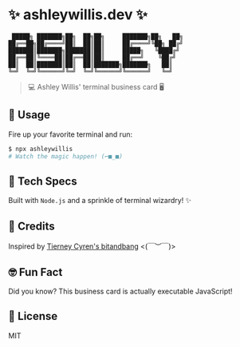 # ✨ ashleywillis.dev ✨

```ascii
 █████╗ ███████╗██╗  ██╗██╗     ███████╗██╗   ██╗
██╔══██╗██╔════╝██║  ██║██║     ██╔════╝╚██╗ ██╔╝
███████║███████╗███████║██║     █████╗   ╚████╔╝ 
██╔══██║╚════██║██╔══██║██║     ██╔══╝    ╚██╔╝  
██║  ██║███████║██║  ██║███████╗███████╗   ██║   
╚═╝  ╚═╝╚══════╝╚═╝  ╚═╝╚══════╝╚══════╝   ╚═╝   
```                                                  

> 💻 Ashley Willis' terminal business card 🖥️

## 🚀 Usage

Fire up your favorite terminal and run:

```bash
$ npx ashleywillis
# Watch the magic happen! (⌐■_■)
```

## 🧪 Tech Specs

Built with `Node.js` and a sprinkle of terminal wizardry! ✨

## 🔌 Credits 

Inspired by [Tierney Cyren's bitandbang](https://github.com/bnb/bitandbang) <(￣︶￣)>

## 🤓 Fun Fact

Did you know? This business card is actually executable JavaScript! 

## 📄 License

MIT
